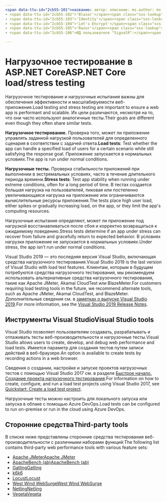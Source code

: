 ```yaml
---
<span data-ttu-id="2cb55-101">название: автор: описание: ms.author: ms.custom: ms.date: no-loc:</span><span class="sxs-lookup"><span data-stu-id="2cb55-101">title: author: description: ms.author: ms.custom: ms.date: no-loc:</span></span>
- <span data-ttu-id="2cb55-102">'Blazor'</span><span class="sxs-lookup"><span data-stu-id="2cb55-102">'Blazor'</span></span>
- <span data-ttu-id="2cb55-103">'Identity'</span><span class="sxs-lookup"><span data-stu-id="2cb55-103">'Identity'</span></span>
- <span data-ttu-id="2cb55-104">'Let's Encrypt'</span><span class="sxs-lookup"><span data-stu-id="2cb55-104">'Let's Encrypt'</span></span>
- <span data-ttu-id="2cb55-105">'Razor'</span><span class="sxs-lookup"><span data-stu-id="2cb55-105">'Razor'</span></span>
- <span data-ttu-id="2cb55-106">ИД пользователя "SignalR":</span><span class="sxs-lookup"><span data-stu-id="2cb55-106">'SignalR' uid:</span></span> 

---
```

# <a name="aspnet-core-loadstress-testing"></a><span data-ttu-id="2cb55-107">Нагрузочное тестирование в ASP.NET Core</span><span class="sxs-lookup"><span data-stu-id="2cb55-107">ASP.NET Core load/stress testing</span></span>

<span data-ttu-id="2cb55-108">Нагрузочное тестирование и нагрузочные испытания важны для обеспечения эффективности и масштабируемости веб-приложения.</span><span class="sxs-lookup"><span data-stu-id="2cb55-108">Load testing and stress testing are important to ensure a web app is performant and scalable.</span></span> <span data-ttu-id="2cb55-109">Их цели различаются, несмотря на то, что они часто используют аналогичные тесты.</span><span class="sxs-lookup"><span data-stu-id="2cb55-109">Their goals are different even though they often share similar tests.</span></span>

<span data-ttu-id="2cb55-110">**Нагрузочное тестирование.** Проверка того, может ли приложение управлять заданной нагрузкой пользователей для определенного сценария в соответствии с задачей ответа.</span><span class="sxs-lookup"><span data-stu-id="2cb55-110">**Load tests**: Test whether the app can handle a specified load of users for a certain scenario while still satisfying the response goal.</span></span> <span data-ttu-id="2cb55-111">Приложение запускается в нормальных условиях.</span><span class="sxs-lookup"><span data-stu-id="2cb55-111">The app is run under normal conditions.</span></span>

<span data-ttu-id="2cb55-112">**Нагрузочные тесты.** Проверка стабильности приложений при выполнении в экстремальных условиях, часто в течение длительного периода времени.</span><span class="sxs-lookup"><span data-stu-id="2cb55-112">**Stress tests**: Test app stability when running under extreme conditions, often for a long period of time.</span></span> <span data-ttu-id="2cb55-113">В тестах создается большая нагрузка на пользователей, пиковая или постепенно увеличивающаяся нагрузка на приложение или ограничиваются вычислительные ресурсы приложения.</span><span class="sxs-lookup"><span data-stu-id="2cb55-113">The tests place high user load, either spikes or gradually increasing load, on the app, or they limit the app's computing resources.</span></span>

<span data-ttu-id="2cb55-114">Нагрузочные испытания определяют, может ли приложение под нагрузкой восстанавливаться после сбоя и корректно возвращаться к ожидаемому поведению.</span><span class="sxs-lookup"><span data-stu-id="2cb55-114">Stress tests determine if an app under stress can recover from failure and gracefully return to expected behavior.</span></span> <span data-ttu-id="2cb55-115">В условиях нагрузки приложение не запускается в нормальных условиях.</span><span class="sxs-lookup"><span data-stu-id="2cb55-115">Under stress, the app isn't run under normal conditions.</span></span>

<span data-ttu-id="2cb55-116">Visual Studio 2019 — это последняя версия Visual Studio, включающая средства нагрузочного тестирования.</span><span class="sxs-lookup"><span data-stu-id="2cb55-116">Visual Studio 2019 is the last version of Visual Studio with load test features.</span></span> <span data-ttu-id="2cb55-117">Клиентам, которым в будущем потребуются средства нагрузочного тестирования, мы рекомендуем использовать альтернативные средства нагрузочного тестирования, такие как Apache JMeter, Akamai CloudTest или BlazeMeter.</span><span class="sxs-lookup"><span data-stu-id="2cb55-117">For customers requiring load testing tools in the future, we recommend alternate tools, such as Apache JMeter, Akamai CloudTest, and BlazeMeter.</span></span> <span data-ttu-id="2cb55-118">Дополнительные сведения см. в [заметках о выпуске Visual Studio 2019](/visualstudio/releases/2019/release-notes-v16.0#test-tools).</span><span class="sxs-lookup"><span data-stu-id="2cb55-118">For more information, see the [Visual Studio 2019 Release Notes](/visualstudio/releases/2019/release-notes-v16.0#test-tools).</span></span>

## <a name="visual-studio-tools"></a><span data-ttu-id="2cb55-119">Инструменты Visual Studio</span><span class="sxs-lookup"><span data-stu-id="2cb55-119">Visual Studio tools</span></span>

<span data-ttu-id="2cb55-120">Visual Studio позволяет пользователям создавать, разрабатывать и отлаживать тесты веб-производительности и нагрузочные тесты.</span><span class="sxs-lookup"><span data-stu-id="2cb55-120">Visual Studio allows users to create, develop, and debug web performance and load tests.</span></span> <span data-ttu-id="2cb55-121">Имеется параметр для создания тестов путем записи действий в веб-браузере.</span><span class="sxs-lookup"><span data-stu-id="2cb55-121">An option is available to create tests by recording actions in a web browser.</span></span>

<span data-ttu-id="2cb55-122">Сведения о создании, настройке и запуске проектов нагрузочных тестов с помощью Visual Studio 2017 см. в разделе [Быстрое начало. Создание проекта нагрузочного тестирования](/visualstudio/test/quickstart-create-a-load-test-project?view=vs-2017).</span><span class="sxs-lookup"><span data-stu-id="2cb55-122">For information on how to create, configure, and run a load test projects using Visual Studio 2017, see [Quickstart: Create a load test project](/visualstudio/test/quickstart-create-a-load-test-project?view=vs-2017).</span></span>

<span data-ttu-id="2cb55-123">Нагрузочные тесты можно настроить для локального запуска или запуска в облаке с помощью Azure DevOps.</span><span class="sxs-lookup"><span data-stu-id="2cb55-123">Load tests can be configured to run on-premise or run in the cloud using Azure DevOps.</span></span>

## <a name="third-party-tools"></a><span data-ttu-id="2cb55-124">Сторонние средства</span><span class="sxs-lookup"><span data-stu-id="2cb55-124">Third-party tools</span></span>

<span data-ttu-id="2cb55-125">В списке ниже представлены сторонние средства тестирования веб-производительности с различными наборами функций:</span><span class="sxs-lookup"><span data-stu-id="2cb55-125">The following list contains third-party web performance tools with various feature sets:</span></span>

* [<span data-ttu-id="2cb55-126">Apache JMeter</span><span class="sxs-lookup"><span data-stu-id="2cb55-126">Apache JMeter</span></span>](https://jmeter.apache.org/)
* [<span data-ttu-id="2cb55-127">ApacheBench (ab)</span><span class="sxs-lookup"><span data-stu-id="2cb55-127">ApacheBench (ab)</span></span>](https://httpd.apache.org/docs/2.4/programs/ab.html)
* [<span data-ttu-id="2cb55-128">Gatling</span><span class="sxs-lookup"><span data-stu-id="2cb55-128">Gatling</span></span>](https://gatling.io/)
* [<span data-ttu-id="2cb55-129">k6</span><span class="sxs-lookup"><span data-stu-id="2cb55-129">k6</span></span>](https://k6.io)
* [<span data-ttu-id="2cb55-130">Locust</span><span class="sxs-lookup"><span data-stu-id="2cb55-130">Locust</span></span>](https://locust.io/)
* [<span data-ttu-id="2cb55-131">West Wind WebSurge</span><span class="sxs-lookup"><span data-stu-id="2cb55-131">West Wind WebSurge</span></span>](https://websurge.west-wind.com/)
* [<span data-ttu-id="2cb55-132">Netling</span><span class="sxs-lookup"><span data-stu-id="2cb55-132">Netling</span></span>](https://github.com/hallatore/Netling)
* [<span data-ttu-id="2cb55-133">Vegeta</span><span class="sxs-lookup"><span data-stu-id="2cb55-133">Vegeta</span></span>](https://github.com/tsenart/vegeta)

